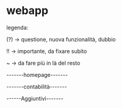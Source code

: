 # webapp
legenda:

(?) -> questione, nuova funzionalità, dubbio

!! -> importante, da fixare subito

~ -> da fare più in là del resto

-------homepage-------

-------contabilità-------

------Aggiuntivi-------
